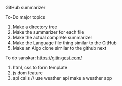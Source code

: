 GitHub summarizer


To-Do major topics

1. Make a directory tree
2. Make the summarizer for each file
3. Make the actual complete summarizer
4. Make the Language file thing similar to the GitHub
5. Make an Algo clone similar to the github next












To do sanskar:
https://gitingest.com/

1. html, css to form template
2. js dom feature
3. api calls // use weather api make a weather app